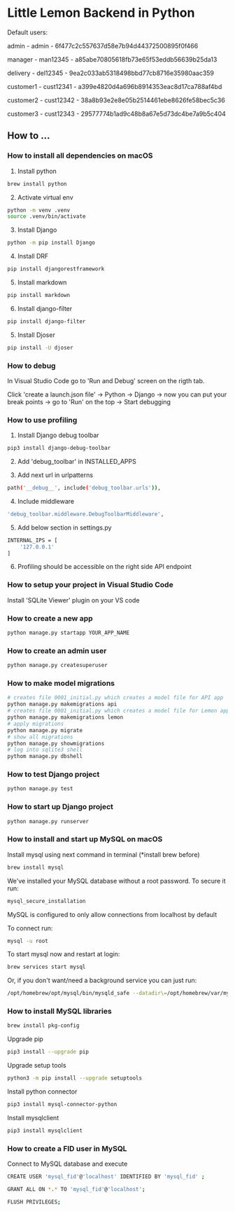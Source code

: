 # Little Lemon Backend in Python

Default users:

admin - admin - 6f477c2c557637d58e7b94d44372500895f0f466

manager - man12345 - a85abe70805618fb73e65f53eddb56639b25da13

delivery - del12345 - 9ea2c033ab5318498bbd77cb8716e35980aac359

customer1 - cust12341 - a399e4820d4a696b8914353eac8d17ca788af4bd

customer2 - cust12342 - 38a8b93e2e8e05b2514461ebe8626fe58bec5c36

customer3 - cust12343 - 29577774b1ad9c48b8a67e5d73dc4be7a9b5c404

## How to ...

### How to install all dependencies on macOS

1. Install python
```bash
brew install python
```

2. Activate virtual env
```bash
python -m venv .venv
source .venv/bin/activate
```

3. Install Django
```bash
python -m pip install Django
```

4. Install DRF
```bash
pip install djangorestframework
```

5. Install markdown
```bash
pip install markdown
```

6. Install django-filter
```bash
pip install django-filter
```

5. Install Djoser
```bash
pip install -U djoser
```

### How to debug

In Visual Studio Code go to 'Run and Debug' screen on the rigth tab.

Click 'create a launch.json file' -> Python -> Django -> now you can put your break points -> go to 'Run' on the top -> Start debugging

### How to use profiling

1. Install Django debug toolbar
```bash
pip3 install django-debug-toolbar
```

2. Add 'debug_toolbar' in INSTALLED_APPS

3. Add next url in urlpatterns
```bash
path('__debug__', include('debug_toolbar.urls')),
```

4. Include middleware
```bash
'debug_toolbar.middleware.DebugToolbarMiddleware',
```

5. Add below section in settings.py
```bash
INTERNAL_IPS = [
    '127.0.0.1'
]
```

6. Profiling should be accessible on the right side API endpoint


### How to setup your project in Visual Studio Code

Install 'SQLite Viewer' plugin on your VS code

### How to create a new app

```bash
python manage.py startapp YOUR_APP_NAME
```

### How to create an admin user

```bash
python manage.py createsuperuser
```

### How to make model migrations

```bash
# creates file 0001_initial.py which creates a model file for API app
python manage.py makemigrations api
# creates file 0001_initial.py which creates a model file for Lemon app
python manage.py makemigrations lemon
# apply migrations
python manage.py migrate
# show all migrations
python manage.py showmigrations
# log into sqlite3 shell
pythom manage.py dbshell
```

### How to test Django project

```bash
python manage.py test
```

### How to start up Django project

```bash
python manage.py runserver
```

### How to install and start up MySQL on macOS
Install mysql using next command in terminal (*install brew before)

```bash
brew install mysql
```

We've installed your MySQL database without a root password. To secure it run:
```bash
mysql_secure_installation
```

MySQL is configured to only allow connections from localhost by default

To connect run:
```bash
mysql -u root
```

To start mysql now and restart at login:
```bash
brew services start mysql
```
Or, if you don't want/need a background service you can just run:
```bash
/opt/homebrew/opt/mysql/bin/mysqld_safe --datadir\=/opt/homebrew/var/mysql
```

### How to install MySQL libraries

```bash
brew install pkg-config
```

Upgrade pip
```bash
pip3 install --upgrade pip
```

Upgrade setup tools
```bash
python3 -m pip install --upgrade setuptools
```

Install python connector
```bash
pip3 install mysql-connector-python
```

Install mysqlclient
```bash
pip3 install mysqlclient
```

### How to create a FID user in MySQL

Connect to MySQL database and execute
```bash
CREATE USER 'mysql_fid'@'localhost' IDENTIFIED BY 'mysql_fid' ;
```

```bash
GRANT ALL ON *.* TO 'mysql_fid'@'localhost';
```

```bash
FLUSH PRIVILEGES;
```